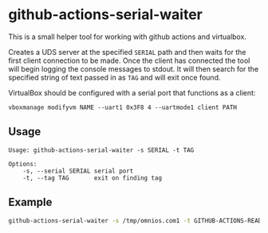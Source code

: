 # github-actions-serial-waiter

This is a small helper tool for working with github actions and virtualbox.

Creates a UDS server at the specified `SERIAL` path and then waits for the
first client connection to be made. Once the client has connected the tool will
begin logging the console messages to stdout.  It will then search for the
specified string of text passed in as `TAG` and will exit once found.

VirtualBox should be configured with a serial port that functions as a client:

```
vboxmanage modifyvm NAME --uart1 0x3F8 4 --uartmode1 client PATH
```

## Usage

```
Usage: github-actions-serial-waiter -s SERIAL -t TAG

Options:
    -s, --serial SERIAL serial port
    -t, --tag TAG       exit on finding tag
```

## Example

```sh
github-actions-serial-waiter -s /tmp/omnios.com1 -t GITHUB-ACTIONS-READY
```
